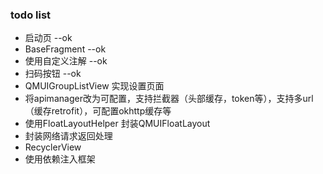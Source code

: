 ### todo list
- 启动页  --ok 
- BaseFragment  --ok
- 使用自定义注解  --ok
- 扫码按钮  --ok
- QMUIGroupListView 实现设置页面
- 将apimanager改为可配置，支持拦截器（头部缓存，token等），支持多url（缓存retrofit），可配置okhttp缓存等
- 使用FloatLayoutHelper 封装QMUIFloatLayout
- 封装网络请求返回处理
- RecyclerView
- 使用依赖注入框架 
